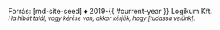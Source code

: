 Forrás: [md-site-seed] ♦ 2019-{{ #current-year }} Logikum Kft.
<br />
<i><small>
Ha hibát talál, vagy kérése van, akkor kérjük, hogy [tudassa velünk].
</small></i>
